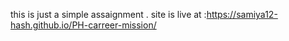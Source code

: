 this is just a simple assaignment .
site is live at :https://samiya12-hash.github.io/PH-carreer-mission/
